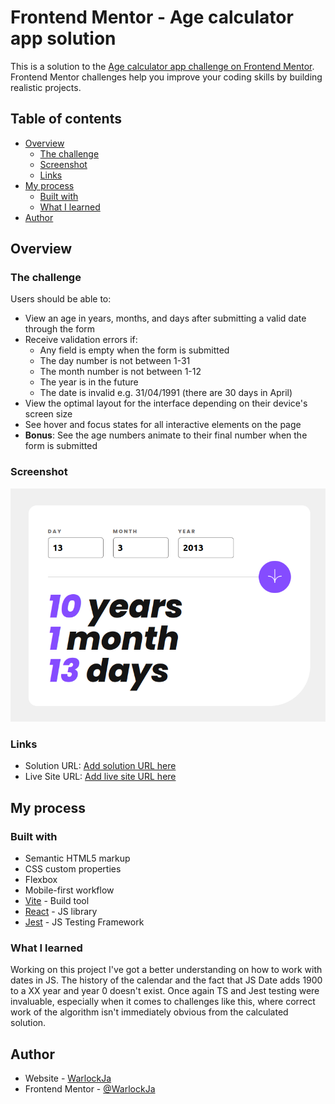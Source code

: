 # Frontend Mentor - Age calculator app solution

This is a solution to the [Age calculator app challenge on Frontend Mentor](https://www.frontendmentor.io/challenges/age-calculator-app-dF9DFFpj-Q). Frontend Mentor challenges help you improve your coding skills by building realistic projects. 

## Table of contents

- [Overview](#overview)
  - [The challenge](#the-challenge)
  - [Screenshot](#screenshot)
  - [Links](#links)
- [My process](#my-process)
  - [Built with](#built-with)
  - [What I learned](#what-i-learned)
- [Author](#author)

## Overview

### The challenge

Users should be able to:

- View an age in years, months, and days after submitting a valid date through the form
- Receive validation errors if:
  - Any field is empty when the form is submitted
  - The day number is not between 1-31
  - The month number is not between 1-12
  - The year is in the future
  - The date is invalid e.g. 31/04/1991 (there are 30 days in April)
- View the optimal layout for the interface depending on their device's screen size
- See hover and focus states for all interactive elements on the page
- **Bonus**: See the age numbers animate to their final number when the form is submitted

### Screenshot

![](./assets/images/screenshot.png)

### Links

- Solution URL: [Add solution URL here](https://your-solution-url.com)
- Live Site URL: [Add live site URL here](https://your-live-site-url.com)

## My process

### Built with

- Semantic HTML5 markup
- CSS custom properties
- Flexbox
- Mobile-first workflow
- [Vite](https://vitejs.dev/) - Build tool
- [React](https://reactjs.org/) - JS library
- [Jest](https://jestjs.io) - JS Testing Framework

### What I learned

Working on this project I've got a better understanding on how to work with dates in JS. The history of the calendar and the fact that JS Date adds 1900 to a XX year and year 0 doesn't exist. Once again TS and Jest testing were invaluable, especially when it comes to challenges like this, where correct work of the algorithm isn't immediately obvious from the calculated solution.

## Author

- Website - [WarlockJa](https://www.warlockja.ru)
- Frontend Mentor - [@WarlockJa](https://www.frontendmentor.io/profile/WarlockJa)